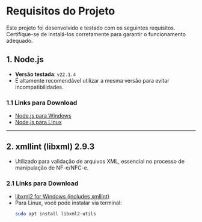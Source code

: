 # Requisitos do Projeto

Este projeto foi desenvolvido e testado com os seguintes requisitos. Certifique-se de instalá-los corretamente para garantir o funcionamento adequado.

## 1. Node.js

- **Versão testada**: `v22.1.4`  
- É altamente recomendável utilizar a mesma versão para evitar incompatibilidades.

### 1.1 Links para Download

- [Node.js para Windows](https://nodejs.org/dist/v22.1.4/node-v22.1.4-x64.msi)
- [Node.js para Linux](https://nodejs.org/dist/v22.1.4/node-v22.1.4-linux-x64.tar.xz)

---

## 2. xmllint (libxml) 2.9.3

- Utilizado para validação de arquivos XML, essencial no processo de manipulação de NF-e/NFC-e.

### 2.1 Links para Download

- [libxml2 for Windows (includes xmllint)](http://xmlsoft.org/sources/win32/)
- Para Linux, você pode instalar via terminal:
  ```bash
  sudo apt install libxml2-utils
